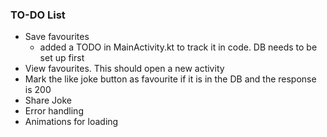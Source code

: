 ### TO-DO List
 - Save favourites
    - added a TODO in MainActivity.kt to track it in code. DB needs to be set up first
 - View favourites. This should open a new activity
 - Mark the like joke button as favourite if it is in the DB and the response is 200 
 - Share Joke
 - Error handling
 - Animations for loading

